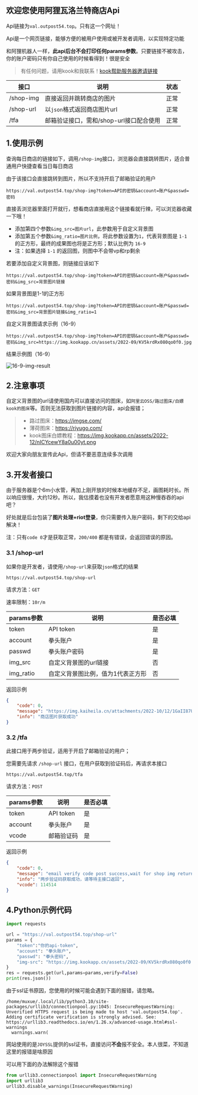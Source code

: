 ## 欢迎您使用阿狸瓦洛兰特商店Api

Api链接为`val.outpost54.top`。只有这一个网址！

Api是一个网页链接，能够方便的被用户使用或被开发者调用，以实现特定功能

和阿狸机器人一样，**此api后台不会打印任何params参数**。只要链接不被攻击，你的账户密码只有你自己使用的时候看得到！很是安全

>有任何问题，请用kook和我联系！[kook帮助服务器邀请链接](https://kook.top/gpbTwZ)

| 接口 | 说明                  | 状态 |
| ---------- | --------------------- | -------- |
| /shop-img  | 直接返回并跳转商店的图片  | 正常   |
| /shop-url  | 以`json`格式返回商店图片url  | 正常   |
| /tfa  | 邮箱验证接口，需和/shop-url接口配合使用 | 正常   |


## 1.使用示例

查询每日商店的链接如下，调用`/shop-img`接口，浏览器会直接跳转图片，适合普通用户快捷查看当日每日商店

由于该接口会直接跳转到图片，所以不支持开启了邮箱验证的用户

~~~
https://val.outpost54.top/shop-img?token=API的密钥&account=账户&passwd=密码
~~~

直接丢浏览器里面打开就行，想看商店直接用这个链接看就行辣，可以浏览器收藏一下哦！

* 添加第四个参数`&img_src=图片url`，此参数用于自定义背景图
* 添加第五个参数`&img_ratio=图片比例`，将此参数设置为`1`，代表背景图是 `1-1` 的正方形，最终的成果图也将是正方形；默认比例为 `16-9`
* 注：如果选择 `1-1` 的返回图，则图中不会带vp和rp剩余


若要添加自定义背景图，则链接应该如下
~~~
https://val.outpost54.top/shop-img?token=API的密钥&account=账户&passwd=密码&img_src=背景图片链接
~~~

如果背景图是1-1的正方形
~~~
https://val.outpost54.top/shop-img?token=API的密钥&account=账户&passwd=密码&img_src=背景图片链接&img_ratio=1
~~~

自定义背景图请求示例（16-9）

~~~
https://val.outpost54.top/shop-img?token=API的密钥&account=账户&passwd=密码&img_src=https://img.kookapp.cn/assets/2022-09/KV5krdRx080qo0f0.jpg
~~~

结果示例图（16-9）

<img src="https://img.kookapp.cn/assets/2023-01/2Vffq4s9rX1ry0zj.png" alt="16-9-img-result">

## 2.注意事项

自定义背景图的url请使用国内可以直接访问的图床，如`阿里云OSS/路过图床/白嫖kook的图床`等。否则无法获取到图片链接的内容，api会报错；

> * 路过图床：https://imgse.com/
> * 薄荷图床：https://riyugo.com/
> * kook图床白嫖教程：https://img.kookapp.cn/assets/2022-12/nICYcewY8a0u00yt.png

欢迎大家向朋友宣传此Api，但请不要恶意连续多次调用

## 3.开发者接口

由于服务器是个6m小水管，再加上刚开放的时候本地缓存不足，画图耗时长。所以响应很慢，大约12秒。所以，我估摸着也没有开发者愿意用这种慢吞吞的api吧？

好处就是后台包装了**图片处理+riot登录**，你只需要传入账户密码，剩下的交给api解决！

注：只有`code 0`才是获取正常，`200/400` 都是有错误，会返回错误的原因。

### 3.1 /shop-url

如果你是开发者，请使用`/shop-url`来获取`json`格式的结果

~~~
https://val.outpost54.top/shop-url
~~~

请求方法：`GET`

速率限制：`10r/m`

| params参数 | 说明                  | 是否必填 |
| ---------- | --------------------- | -------- |
| token      | API token             | 是       |
| account    | 拳头账户              | 是       |
| passwd     | 拳头账户密码          | 是       |
| img_src    | 自定义背景图的url链接 | 否       |
| img_ratio    | 自定义背景图比例，值为1代表正方形 | 否       |

返回示例

~~~json
{
    "code": 0, 
    "message": "https://img.kaiheila.cn/attachments/2022-10/12/1GaII87UTd0zk0k0.png", 
    "info": "商店图片获取成功"
}
~~~

### 3.2 /tfa

此接口用于两步验证，适用于开启了邮箱验证的用户；

您需要先请求 `/shop-url` 接口，在用户获取到验证码后，再请求本接口

~~~
https://val.outpost54.top/tfa
~~~

请求方法：`POST`

| params参数 | 说明                  | 是否必填 |
| ---------- | --------------------- | -------- |
| token      | API token             | 是       |
| account    | 拳头账户              | 是       |
| vcode   | 邮箱验证码 | 是       |

返回示例

~~~json
{
    "code": 0, 
    "message": "email verify code post success,wait for shop img return", 
    "info": "两步验证码获取成功，请等待主接口返回",
    "vcode": 114514
}
~~~


## 4.Python示例代码

~~~python
import requests

url = "https://val.outpost54.top/shop-url"
params = {
    "token":"你的api-token",
    "account": "拳头账户",
    "passwd": "拳头密码",
    "img-src": "https://img.kookapp.cn/assets/2022-09/KV5krdRx080qo0f0.jpg"
}
res = requests.get(url,params=params,verify=False)
print(res.json())
~~~

由于ssl证书原因，您使用的时候可能会遇到下面的报错，请忽略。

~~~
/home/muxue/.local/lib/python3.10/site-packages/urllib3/connectionpool.py:1045: InsecureRequestWarning: Unverified HTTPS request is being made to host 'val.outpost54.top'. Adding certificate verification is strongly advised. See: https://urllib3.readthedocs.io/en/1.26.x/advanced-usage.html#ssl-warnings
  warnings.warn(
~~~

网站使用的是`JOYSSL`提供的ssl证书，直接访问**不会**报不安全。本人很菜，不知道这里的报错是啥原因

可以用下面的办法解除这个报错

~~~python
from urllib3.connectionpool import InsecureRequestWarning
import urllib3
urllib3.disable_warnings(InsecureRequestWarning)
~~~

